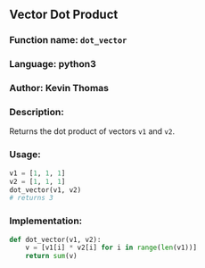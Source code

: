 ## Vector Dot Product

### Function name: `dot_vector`
### Language: python3
### Author: Kevin Thomas

### Description:
Returns the dot product of vectors `v1` and `v2`.

### Usage:

```py
v1 = [1, 1, 1]
v2 = [1, 1, 1]
dot_vector(v1, v2)
# returns 3
```

### Implementation:
```py
def dot_vector(v1, v2):
    v = [v1[i] * v2[i] for i in range(len(v1))]
    return sum(v)
```